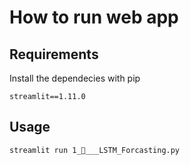
# How to run web app
## Requirements
Install the dependecies with pip
```
streamlit==1.11.0
```

## Usage
```
streamlit run 1_🚀___LSTM_Forcasting.py
```


